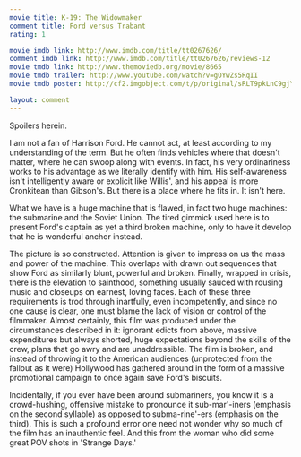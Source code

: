 ```yaml
---
movie title: K-19: The Widowmaker
comment title: Ford versus Trabant
rating: 1

movie imdb link: http://www.imdb.com/title/tt0267626/
comment imdb link: http://www.imdb.com/title/tt0267626/reviews-12
movie tmdb link: http://www.themoviedb.org/movie/8665
movie tmdb trailer: http://www.youtube.com/watch?v=gOYwZs5RqII
movie tmdb poster: http://cf2.imgobject.com/t/p/original/sRLT9pkLnC9gjYnixxw99iLImzN.jpg

layout: comment
---
```


Spoilers herein.

I am not a fan of Harrison Ford. He cannot act, at least according to my understanding of the term. But he often finds vehicles where that doesn't matter, where he can swoop along with events. In fact, his very ordinariness works to his advantage as we literally identify with him. His self-awareness isn't intelligently aware or explicit like Willis', and his appeal is more Cronkitean than Gibson's. But there is a place where he fits in. It isn't here.

What we have is a huge machine that is flawed, in fact two huge machines: the submarine and the Soviet Union. The tired gimmick used here is to present Ford's captain as yet a third broken machine, only to have it develop that he is wonderful anchor instead.

The picture is so constructed. Attention is given to impress on us the mass and power of the machine. This overlaps with drawn out sequences that show Ford as similarly blunt, powerful and broken. Finally, wrapped in crisis, there is the elevation to sainthood, something usually sauced with rousing music and closeups on earnest, loving faces. Each of these three requirements is trod through inartfully, even incompetently, and since no one cause is clear, one must blame the lack of vision or control of the filmmaker. Almost certainly, this film was produced under the circumstances described in it: ignorant edicts from above, massive expenditures but always shorted, huge expectations beyond the skills of the crew, plans that go awry and are unaddressible. The film is broken, and instead of throwing it to the American audiences (unprotected from the fallout as it were) Hollywood has gathered around in the form of a massive promotional campaign to once again save Ford's biscuits. 

Incidentally, if you ever have been around submariners, you know it is a crowd-hushing, offensive mistake to pronounce it sub-mar'-iners (emphasis on the second syllable) as opposed to subma-rine'-ers (emphasis on the third). This is such a profound error one need not wonder why so much of the film has an inauthentic feel. And this from the woman who did some great POV shots in 'Strange Days.'
